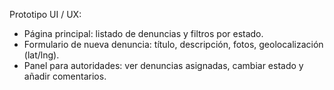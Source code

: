 Prototipo UI / UX:
- Página principal: listado de denuncias y filtros por estado.
- Formulario de nueva denuncia: título, descripción, fotos, geolocalización (lat/lng).
- Panel para autoridades: ver denuncias asignadas, cambiar estado y añadir comentarios.
